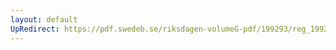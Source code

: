 ```yaml
---
layout: default
UpRedirect: https://pdf.swedeb.se/riksdagen-volumeG-pdf/199293/reg_199293/reg_199293_0596.pdf
---
```

